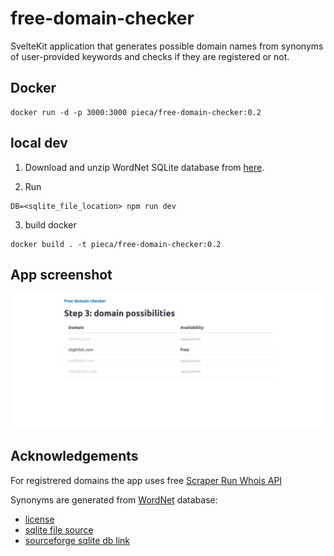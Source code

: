 # free-domain-checker

SvelteKit application that generates possible domain names from synonyms of user-provided keywords and checks if they are registered or not.

## Docker

```
docker run -d -p 3000:3000 pieca/free-domain-checker:0.2
```

## local dev

1. Download and unzip WordNet SQLite database from [here](https://sourceforge.net/projects/wnsql/files/wnsql3/sqlite/3.1/).

2. Run

```
DB=<sqlite_file_location> npm run dev
```

3. build docker

```
docker build . -t pieca/free-domain-checker:0.2
```

## App screenshot

![screenshot](screenshot.png)

## Acknowledgements

For registrered domains the app uses free [Scraper Run Whois API](https://scraper.run/api.html)

Synonyms are generated from [WordNet](https://wordnet.princeton.edu) database:

- [license](https://wordnet.princeton.edu/license-and-commercial-use)
- [sqlite file source](https://wnsql.sourceforge.net/)
- [sourceforge sqlite db link](https://sourceforge.net/projects/wnsql/)
